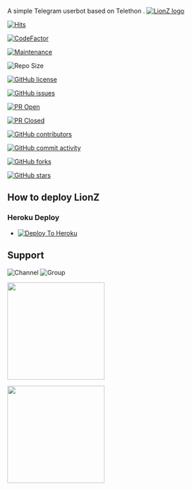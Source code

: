 A simple Telegram userbot based on Telethon .
[![LionZ logo](https://telegra.ph/file/c7699bd09d7aacb203bba.jpg)](https://dashboard.heroku.com/new?button-url=https%3A%2F%2Fgithub.com%2FTeamLionX%2FLionZ%2Ftree%2Fbugs&template=https%3A%2F%2Fgithub.com%2FTeamLionX%2FLionZ)

[![Hits](https://hits.seeyoufarm.com/api/count/incr/badge.svg?url=https%3A%2F%2Fgithub.com%2FTeamLionX%2FLionZ&count_bg=%2379C83D&title_bg=%23555555&icon=&icon_color=%23E7E7E7&title=hits&edge_flat=false)](https://github.com/TeamLionX/LionZ)

[![CodeFactor](https://www.codefactor.io/repository/github/TeamLionX/LionZ/badge?&style=flat-square)](https://www.codefactor.io/repository/github/TeamLionX/LionZ)

[![Maintenance](https://img.shields.io/badge/Maintained%3F-yes-green?&style=flat-square)](https://GitHub.com/TeamLionX/LionZ/graphs/commit-activity) 

![Repo Size](https://img.shields.io/github/repo-size/TeamLionX/LionZ?&style=flat-square&logo=github)

[![GitHub license](https://img.shields.io/github/license/TeamLionX/LionZ?&style=flat-square&logo=github)](https://github.com/TeamLionX/LionZ/blob/master/LICENSE)

[![GitHub issues](https://img.shields.io/github/issues/TeamLionX/LionZ?&style=flat-square&logo=github)](https://github.com/TeamLionX/LionZ/issues)

[![PR Open](https://img.shields.io/github/issues-pr/TeamLionX/LionZ?&style=flat-square&logo=github)](https://github.com/TeamLionX/LionZ/pulls)

[![PR Closed](https://img.shields.io/github/issues-pr-closed/TeamLionX/LionZ?&style=flat-square&logo=github)](https://github.com/TeamLionX/LionZ/pulls?q=is:closed)

[![GitHub contributors](https://img.shields.io/github/contributors/TeamLionX/LionZ?&style=flat-square&logo=github)](https://GitHub.com/TeamLionX/LionZ/graphs/contributors/)

[![GitHub commit activity](https://img.shields.io/github/commit-activity/m/TeamLionX/LionZ?&style=flat-square&logo=github)](https://github.com/TeamLionX/LionZ/graphs/commit-activity)

[![GitHub forks](https://img.shields.io/github/forks/TeamLionX/LionZ?&style=flat-square&logo=github)](https://github.com/TeamLionX/LionZ/fork)

[![GitHub stars](https://img.shields.io/github/stars/TeamLionX/LionZ?&style=flat-square&logo=github)](https://github.com/TeamLionX/LionZ/stargazers)



## How to deploy LionZ
### Heroku Deploy
  - [![Deploy To Heroku](https://www.herokucdn.com/deploy/button.svg)](https://heroku.com/deploy?template=https://github.com/TeamLionX/LionZ)
  
## Support

![Channel](https://img.shields.io/badge/dynamic/json?color=red&label=channel%20@LionXUpdates&query=subscribers&url=https%3A%2F%2Fonline-users-api.up.railway.app%2Fcheck%3Fchat%3DLionXUpdates&logo=telegram)
![Group](https://img.shields.io/badge/dynamic/json?color=red&label=support%20@LionXSupport&query=online&url=https%3A%2F%2Fonline-users-api.up.railway.app%2Fcheck%3Fchat%3DLionXSupport&logo=telegram)


   <a href="https://t.me/LionXupdates"><img src="https://img.shields.io/badge/Channel%20Support%3F-yes-green?&style=flat-square?&logo=telegram" width=220px></a></p>
   <a href="https://t.me/LionXSupport"><img src="https://img.shields.io/badge/Group%20Support%3F-yes-green?&style=flat-square?&logo=telegram" width=220px></a></p>

